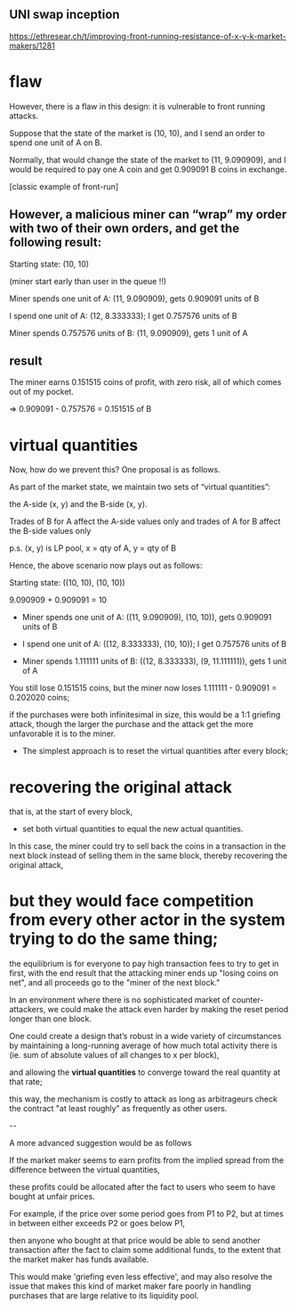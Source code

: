 

## UNI swap inception
https://ethresear.ch/t/improving-front-running-resistance-of-x-y-k-market-makers/1281

# flaw

However, there is a flaw in this design: it is vulnerable to front running attacks. 

Suppose that the state of the market is (10, 10), and I send an order to spend one unit of A on B. 

Normally, that would change the state of the market to (11, 9.090909), and I would be required to pay one A coin and get 0.909091 B coins in exchange. 

[classic example of front-run]

## However, a malicious miner can “wrap” my order with two of their own orders, and get the following result:

Starting state: (10, 10)

(miner start early than user in the queue !!)

Miner spends one unit of A: (11, 9.090909), gets 0.909091 units of B

I spend one unit of 	 A: (12, 8.333333); I get 0.757576 units of B

Miner spends 0.757576 units of B: (11, 9.090909), gets 1 unit of A

## result

The miner earns 0.151515 coins of profit, with zero risk, all of which comes out of my pocket.

=> 0.909091 - 0.757576 = 0.151515 of B

# virtual quantities

Now, how do we prevent this? One proposal is as follows. 

As part of the market state, we maintain two sets of “virtual quantities”: 

the A-side (x, y) and the B-side (x, y). 

Trades of B for A affect the A-side values only and 
trades of A for B affect the B-side values only

p.s. (x, y) is LP pool, x = qty of A, y = qty of B

Hence, the above scenario now plays out as follows:

Starting state: ((10, 10), (10, 10))

9.090909 + 0.909091 = 10

* Miner spends one unit of 		 A: ((11, 9.090909), (10, 10)), gets 0.909091 units of B

* I spend one unit of 			 A: ((12, 8.333333), (10, 10)); I get 0.757576 units of B

* Miner spends 1.111111 units of B: ((12, 8.333333), (9, 11.111111)), gets 1 unit of A

You still lose 0.151515 coins, but the miner now loses 1.111111 - 0.909091 = 0.202020 coins; 

if the purchases were both infinitesimal in size, this would be a 1:1 griefing attack, though the larger the purchase and the attack get the more unfavorable it is to the miner.

- The simplest approach is to reset the virtual quantities after every block; 

# recovering the original attack

that is, at the start of every block, 
- set both virtual quantities to equal the new actual quantities. 

In this case, the miner could try to sell back the coins in a transaction in the next block instead of selling them in the same block, thereby recovering the original attack, 

# but they would face competition from every other actor in the system trying to do the same thing; 
the equilibrium is for everyone to pay high transaction fees to try to get in first, with the end result that the attacking miner ends up "losing coins on net", and all proceeds go to the "miner of the next block."

In an environment where there is no sophisticated market of counter-attackers, we could make the attack even harder by making the reset period longer than one block. 

One could create a design that’s robust in a wide variety of circumstances by maintaining a long-running average of how much total activity there is (ie. sum of absolute values of all changes to x per block),

and allowing the **virtual quantities** to converge toward the real quantity at that rate; 

this way, the mechanism is costly to attack as long as arbitrageurs check the contract "at least roughly" as frequently as other users.

--

A more advanced suggestion would be as follows

If the market maker seems to earn profits from the 
implied spread from the difference between the virtual quantities, 

these profits could be allocated after the fact to users who seem to have bought at unfair prices. 

For example, if the price over some period goes from P1 to P2, but at times in between either exceeds P2 or goes below P1, 

then anyone who bought at that price would be able to send another transaction after the fact to claim some additional funds, 
to the extent that the market maker has funds available. 

This would make 'griefing even less effective', and may also resolve the issue that makes this kind of market maker fare poorly in handling purchases that are large relative to its liquidity pool.

